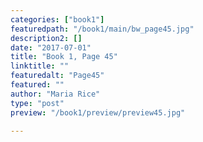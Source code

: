 ```yaml
---
categories: ["book1"]
featuredpath: "/book1/main/bw_page45.jpg"
description2: []
date: "2017-07-01"
title: "Book 1, Page 45"
linktitle: ""
featuredalt: "Page45"
featured: ""
author: "Maria Rice"
type: "post"
preview: "/book1/preview/preview45.jpg"

---
```

